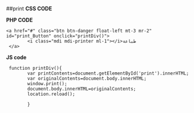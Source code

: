 ##print
**CSS CODE**
<style>
    @media print {
        #print_Button{
            display: none;
        }
    }
    </style>
**PHP CODE**
```
<a href="#" class="btn btn-danger float-left mt-3 mr-2" id="print_Button" onclick="printDiv()">
        <i class="mdi mdi-printer ml-1"></i>طباعة
 </a>
```
**JS code**
```
 function printDiv(){
        var printContents=document.getElementById('print').innerHTML;
        var originalContents=document.body.innerHTML;
        window.print();
        document.body.innerHTML=originalContents;
        location.reload();

        }
  ```
